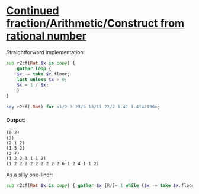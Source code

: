 [1]: https://rosettacode.org/wiki/Continued_fraction/Arithmetic/Construct_from_rational_number

# [Continued fraction/Arithmetic/Construct from rational number][1]

Straightforward implementation:

```raku
sub r2cf(Rat $x is copy) {
    gather loop {
	$x -= take $x.floor;
	last unless $x > 0;
	$x = 1 / $x;
    }
}
 
say r2cf(.Rat) for <1/2 3 23/8 13/11 22/7 1.41 1.4142136>;
```

#### Output:
```
(0 2)
(3)
(2 1 7)
(1 5 2)
(3 7)
(1 2 2 3 1 1 2)
(1 2 2 2 2 2 2 2 2 2 6 1 2 4 1 1 2)
```


As a silly one-liner:

```raku
sub r2cf(Rat $x is copy) { gather $x [R/]= 1 while ($x -= take $x.floor) > 0 }
```